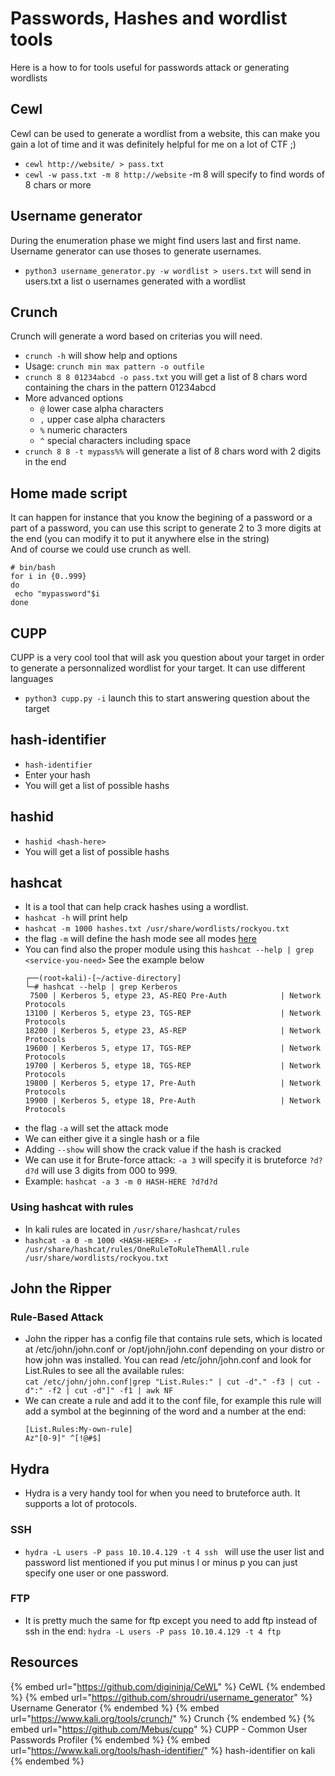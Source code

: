 # Passwords, Hashes and wordlist tools

Here is a how to for tools useful for passwords attack or generating wordlists

## Cewl

Cewl can be used to generate a wordlist from a website, this can make you gain a lot of time and it was definitely helpful for me on a lot of CTF ;)  

- `cewl http://website/ > pass.txt`
- `cewl -w pass.txt -m 8 http://website` -m 8 will specify to find words of 8 chars or more

## Username generator

During the enumeration phase we might find users last and first name. Username generator can use thoses to generate usernames.  
- `python3 username_generator.py -w wordlist > users.txt` will send in users.txt a list o usernames generated with a wordlist 

## Crunch

Crunch will generate a word based on criterias you will need.  
- `crunch -h` will show help and options
- Usage: `crunch min max pattern -o outfile`
- `crunch 8 8 01234abcd -o pass.txt` you will get a list of 8 chars word containing the chars in the pattern 01234abcd 
- More advanced options
  - `@` lower case alpha characters
  - `,` upper case alpha characters
  - `%` numeric characters
  - `^` special characters including space
- `crunch 8 8 -t mypass%%` will generate a list of 8 chars word with 2 digits in the end

## Home made script

It can happen for instance that you know the begining of a password or a part of a password, you can use this script to generate 2 to 3 more digits at the end (you can modify it to put it anywhere else in the string)  
And of course we could use crunch as well.
```
# bin/bash
for i in {0..999}
do
 echo "mypassword"$i
done
```

## CUPP

CUPP is a very cool tool that will ask you question about your target in order to generate a personnalized wordlist for your target. It can use different languages  
- `python3 cupp.py -i` launch this to start answering question about the target

## hash-identifier

- `hash-identifier`
- Enter your hash
- You will get a list of possible hashs

## hashid

- `hashid <hash-here>`
- You will get a list of possible hashs

## hashcat

- It is a tool that can help crack hashes using a wordlist.
- `hashcat -h` will print help
- `hashcat -m 1000 hashes.txt /usr/share/wordlists/rockyou.txt`
- the flag `-m` will define the hash mode see all modes [here](https://hashcat.net/wiki/doku.php?id=example_hashes)
- You can find also the proper module using this `hashcat --help | grep <service-you-need>` See the example below
  ```
  ┌──(root💀kali)-[~/active-directory]
  └─# hashcat --help | grep Kerberos
   7500 | Kerberos 5, etype 23, AS-REQ Pre-Auth            | Network Protocols
  13100 | Kerberos 5, etype 23, TGS-REP                    | Network Protocols
  18200 | Kerberos 5, etype 23, AS-REP                     | Network Protocols
  19600 | Kerberos 5, etype 17, TGS-REP                    | Network Protocols
  19700 | Kerberos 5, etype 18, TGS-REP                    | Network Protocols
  19800 | Kerberos 5, etype 17, Pre-Auth                   | Network Protocols
  19900 | Kerberos 5, etype 18, Pre-Auth                   | Network Protocols
  ```
- the flag `-a` will set the attack mode
- We can either give it a single hash or a file
- Adding `--show` will show the crack value if the hash is cracked
- We can use it for Brute-force attack: `-a 3` will specify it is bruteforce `?d?d?d` will use 3 digits from 000 to 999.
- Example: `hashcat -a 3 -m 0 HASH-HERE ?d?d?d`

### Using hashcat with rules

- In kali rules are located in `/usr/share/hashcat/rules`
- `hashcat -a 0 -m 1000 <HASH-HERE> -r /usr/share/hashcat/rules/OneRuleToRuleThemAll.rule /usr/share/wordlists/rockyou.txt`

## John the Ripper

### Rule-Based Attack

- John the ripper has a config file that contains rule sets, which is located at /etc/john/john.conf or /opt/john/john.conf depending on your distro or how john was installed. You can read /etc/john/john.conf and look for List.Rules to see all the available rules:  
`cat /etc/john/john.conf|grep "List.Rules:" | cut -d"." -f3 | cut -d":" -f2 | cut -d"]" -f1 | awk NF`  
- We can create a rule and add it to the conf file, for example this rule will add a symbol at the beginning of the word and a number at the end: 
  ```
  [List.Rules:My-own-rule]
  Az"[0-9]" ^[!@#$]
  ```

## Hydra

- Hydra is a very handy tool for when you need to bruteforce auth. It supports a lot of protocols.

### SSH

- `hydra -L users -P pass 10.10.4.129 -t 4 ssh ` will use the user list and password list mentioned if you put minus l or minus p you can just specify one user or one password.

### FTP

- It is pretty much the same for ftp except you need to add ftp instead of ssh in the end: `hydra -L users -P pass 10.10.4.129 -t 4 ftp`

## Resources

{% embed url="https://github.com/digininja/CeWL" %} CeWL {% endembed %}
{% embed url="https://github.com/shroudri/username_generator" %} Username Generator {% endembed %}
{% embed url="https://www.kali.org/tools/crunch/" %} Crunch {% endembed %}
{% embed url="https://github.com/Mebus/cupp" %} CUPP - Common User Passwords Profiler {% endembed %}
{% embed url="https://www.kali.org/tools/hash-identifier/" %} hash-identifier on kali {% endembed %}
